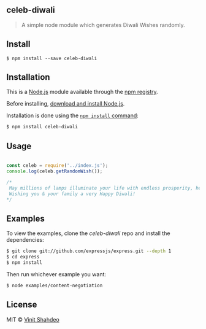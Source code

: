 ## celeb-diwali

> A simple node module which generates Diwali Wishes randomly.


## Install

```
$ npm install --save celeb-diwali
```

## Installation

This is a [Node.js](https://nodejs.org/en/) module available through the
[npm registry](https://www.npmjs.com/).

Before installing, [download and install Node.js](https://nodejs.org/en/download/).

Installation is done using the
[`npm install` command](https://docs.npmjs.com/getting-started/installing-npm-packages-locally):

```bash
$ npm install celeb-diwali
```

## Usage

```js

const celeb = require('../index.js');
console.log(celeb.getRandomWish());

/*
 May millions of lamps illuminate your life with endless prosperity, health, and wealth forever!
 Wishing you & your family a very Happy Diwali!
*/

```

## Examples

  To view the examples, clone the *celeb-diwali* repo and install the dependencies:

```bash
$ git clone git://github.com/expressjs/express.git --depth 1
$ cd express
$ npm install
```

  Then run whichever example you want:

```bash
$ node examples/content-negotiation
```

## License

MIT &copy; [Vinit Shahdeo](http://vinitshahdeo.com)